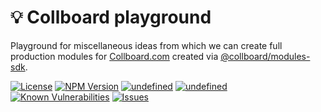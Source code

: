 # 💡 Collboard playground

Playground for miscellaneous ideas from which we can create full production modules for [Collboard.com](https://collboard.com/) created via [@collboard/modules-sdk](https://www.npmjs.com/package/@collboard/modules-sdk).

<!--Badges-->

 [![License](https://img.shields.io/github/license/collboard/playground.svg?style=flat)](https://raw.githubusercontent.com/collboard/playground/master/LICENSE)
 [![NPM Version](https://badge.fury.io/js/@collboard%2Fplayground.svg)](https://www.npmjs.com/package/@collboard/playground)
 [![undefined](https://github.com/collboard/playground/actions/workflows/lint/badge.svg)](https://github.com/collboard/playground/actions/workflows/lint.yml)
 [![undefined](https://github.com/collboard/playground/actions/workflows/test/badge.svg)](https://github.com/collboard/playground/actions/workflows/test.yml)
 [![Known Vulnerabilities](https://snyk.io/test/github/collboard/playground/badge.svg)](https://snyk.io/test/github/collboard/playground)
 [![Issues](https://img.shields.io/github/issues/collboard/playground.svg?style=flat)](https://github.com/collboard/playground/issues)

<!--/Badges-->

